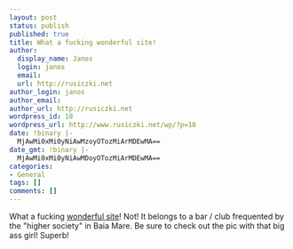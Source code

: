 ```yaml
---
layout: post
status: publish
published: true
title: What a fucking wonderful site!
author:
  display_name: Janos
  login: janos
  email: 
  url: http://rusiczki.net
author_login: janos
author_email: 
author_url: http://rusiczki.net
wordpress_id: 18
wordpress_url: http://www.rusiczki.net/wp/?p=18
date: !binary |-
  MjAwMi0xMi0yNiAwMzoyOTozMiArMDEwMA==
date_gmt: !binary |-
  MjAwMi0xMi0yNiAwMDoyOTozMiArMDEwMA==
categories:
- General
tags: []
comments: []
---
```

<p>What a fucking <a href="http://www.narghila.ro/" title="narghila.ro">wonderful site</a>! Not! It belongs to a bar / club frequented by the "higher society" in Baia Mare. Be sure to check out the pic with that big ass girl! Superb!</p>
